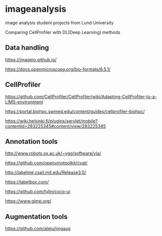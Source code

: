 # imageanalysis
image analysis student projects from Lund University

Comparing CellProfiler with DL(Deep Learning) methods


## Data handling
https://imageio.github.io/

https://docs.openmicroscopy.org/bio-formats/6.5.1/

## CellProfiler
https://github.com/CellProfiler/CellProfiler/wiki/Adapting-CellProfiler-to-a-LIMS-environment

https://portal.biohpc.swmed.edu/content/guides/cellprofiler-biohpc/

https://wiki.helsinki.fi/plugins/servlet/mobile?contentId=283225345#content/view/283225345

## Annotation tools
http://www.robots.ox.ac.uk/~vgg/software/via/

https://github.com/openvinotoolkit/cvat/

http://labelme.csail.mit.edu/Release3.0/

https://labelbox.com/

https://github.com/tylin/coco-ui

https://www.gimp.org/

## Augmentation tools
https://github.com/aleju/imgaug
